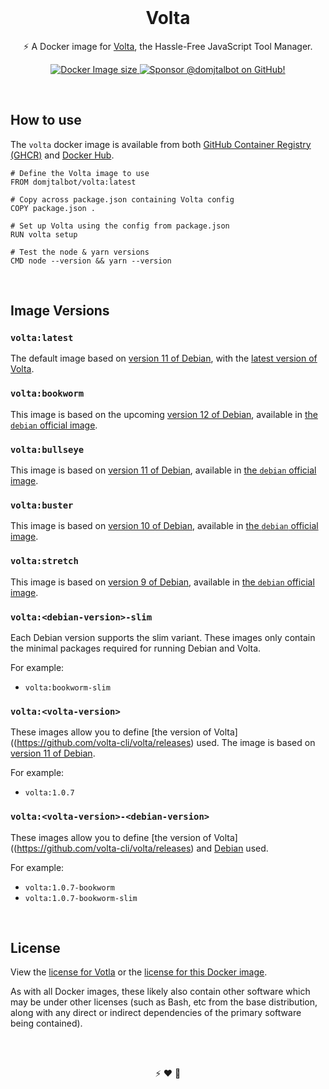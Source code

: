 <br/>

<h1 align="center">Volta</h1>

<p align="center">⚡ A Docker image for <a href="https://volta.sh">Volta</a>, the Hassle-Free JavaScript Tool Manager.</p>

<div align="center">
  <p dir="auto">
    <a href="https://hub.docker.com/r/domjtalbot/volta">
      <img src="https://img.shields.io/docker/image-size/domjtalbot/volta/latest?style=flat&logoColor=white&logo=docker" alt="Docker Image size" />
    </a>
    <a href="https://github.com/sponsors/domjtalbot">
      <img src="https://img.shields.io/badge/Sponsor @domjtalbot-30363D?style=flat&logo=GitHub-Sponsors&logoColor=#EA4AAA" alt="Sponsor @domjtalbot on GitHub!" />
    </a>
  </p>
</div>

<br/>

## How to use

The `volta` docker image is available from both [GitHub Container Registry (GHCR)](https://github.com/domjtalbot/docker-volta/pkgs/container/volta) and [Docker Hub](https://hub.docker.com/r/domjtalbot/volta).

```docker
# Define the Volta image to use
FROM domjtalbot/volta:latest

# Copy across package.json containing Volta config
COPY package.json .

# Set up Volta using the config from package.json
RUN volta setup

# Test the node & yarn versions
CMD node --version && yarn --version
```

<br/>

## Image Versions

### `volta:latest`

The default image based on [version 11 of Debian](https://www.debian.org/releases/bullseye/), with the [latest version of Volta](https://github.com/volta-cli/volta/releases).

### `volta:bookworm`

This image is based on the upcoming [version 12 of Debian](https://www.debian.org/releases/bookworm/), available in [the `debian` official image](https://hub.docker.com/_/debian).

### `volta:bullseye`

This image is based on [version 11 of Debian](https://www.debian.org/releases/bullseye/), available in [the `debian` official image](https://hub.docker.com/_/debian).

### `volta:buster`

This image is based on [version 10 of Debian](https://www.debian.org/releases/buster/), available in [the `debian` official image](https://hub.docker.com/_/debian).

### `volta:stretch`

This image is based on [version 9 of Debian](https://www.debian.org/releases/stretch/), available in [the `debian` official image](https://hub.docker.com/_/debian).

### `volta:<debian-version>-slim`

Each Debian version supports the slim variant. These images only contain the minimal packages required for running Debian and Volta.

For example:

- `volta:bookworm-slim`

### `volta:<volta-version>`

These images allow you to define [the version of Volta]((https://github.com/volta-cli/volta/releases) used. The image is based on [version 11 of Debian](https://www.debian.org/releases/bullseye/).

For example:

- `volta:1.0.7`

### `volta:<volta-version>-<debian-version>`

These images allow you to define [the version of Volta]((https://github.com/volta-cli/volta/releases) and [Debian](https://www.debian.org/releases/bullseye/) used.

For example:

- `volta:1.0.7-bookworm`
- `volta:1.0.7-bookworm-slim`

<br/>

## License

View the [license for Votla](https://github.com/volta-cli/volta/blob/main/LICENSE) or the [license for this Docker image](LICENSE).

As with all Docker images, these likely also contain other software which may be under other licenses (such as Bash, etc from the base distribution, along with any direct or indirect dependencies of the primary software being contained).

<br/>
<br/>

<p align="center">⚡ ♥ 🐳</p>

<br/>
